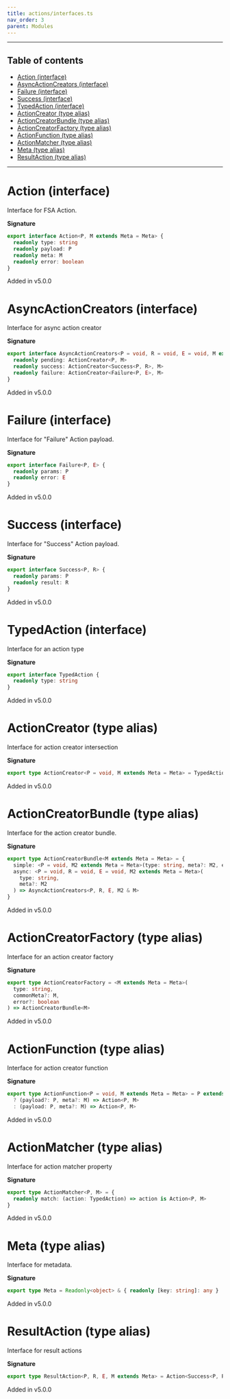 ```yaml
---
title: actions/interfaces.ts
nav_order: 3
parent: Modules
---
```


---

<h2 class="text-delta">Table of contents</h2>

- [Action (interface)](#action-interface)
- [AsyncActionCreators (interface)](#asyncactioncreators-interface)
- [Failure (interface)](#failure-interface)
- [Success (interface)](#success-interface)
- [TypedAction (interface)](#typedaction-interface)
- [ActionCreator (type alias)](#actioncreator-type-alias)
- [ActionCreatorBundle (type alias)](#actioncreatorbundle-type-alias)
- [ActionCreatorFactory (type alias)](#actioncreatorfactory-type-alias)
- [ActionFunction (type alias)](#actionfunction-type-alias)
- [ActionMatcher (type alias)](#actionmatcher-type-alias)
- [Meta (type alias)](#meta-type-alias)
- [ResultAction (type alias)](#resultaction-type-alias)

---

# Action (interface)

Interface for FSA Action.

**Signature**

```ts
export interface Action<P, M extends Meta = Meta> {
  readonly type: string
  readonly payload: P
  readonly meta: M
  readonly error: boolean
}
```

Added in v5.0.0

# AsyncActionCreators (interface)

Interface for async action creator

**Signature**

```ts
export interface AsyncActionCreators<P = void, R = void, E = void, M extends Meta = Meta> {
  readonly pending: ActionCreator<P, M>
  readonly success: ActionCreator<Success<P, R>, M>
  readonly failure: ActionCreator<Failure<P, E>, M>
}
```

Added in v5.0.0

# Failure (interface)

Interface for "Failure" Action payload.

**Signature**

```ts
export interface Failure<P, E> {
  readonly params: P
  readonly error: E
}
```

Added in v5.0.0

# Success (interface)

Interface for "Success" Action payload.

**Signature**

```ts
export interface Success<P, R> {
  readonly params: P
  readonly result: R
}
```

Added in v5.0.0

# TypedAction (interface)

Interface for an action type

**Signature**

```ts
export interface TypedAction {
  readonly type: string
}
```

Added in v5.0.0

# ActionCreator (type alias)

Interface for action creator intersection

**Signature**

```ts
export type ActionCreator<P = void, M extends Meta = Meta> = TypedAction & ActionMatcher<P, M> & ActionFunction<P, M>
```

Added in v5.0.0

# ActionCreatorBundle (type alias)

Interface for the action creator bundle.

**Signature**

```ts
export type ActionCreatorBundle<M extends Meta = Meta> = {
  simple: <P = void, M2 extends Meta = Meta>(type: string, meta?: M2, error?: boolean) => ActionCreator<P, M2 & M>
  async: <P = void, R = void, E = void, M2 extends Meta = Meta>(
    type: string,
    meta?: M2
  ) => AsyncActionCreators<P, R, E, M2 & M>
}
```

Added in v5.0.0

# ActionCreatorFactory (type alias)

Interface for an action creator factory

**Signature**

```ts
export type ActionCreatorFactory = <M extends Meta = Meta>(
  type: string,
  commonMeta?: M,
  error?: boolean
) => ActionCreatorBundle<M>
```

Added in v5.0.0

# ActionFunction (type alias)

Interface for action creator function

**Signature**

```ts
export type ActionFunction<P = void, M extends Meta = Meta> = P extends void
  ? (payload?: P, meta?: M) => Action<P, M>
  : (payload: P, meta?: M) => Action<P, M>
```

Added in v5.0.0

# ActionMatcher (type alias)

Interface for action matcher property

**Signature**

```ts
export type ActionMatcher<P, M> = {
  readonly match: (action: TypedAction) => action is Action<P, M>
}
```

Added in v5.0.0

# Meta (type alias)

Interface for metadata.

**Signature**

```ts
export type Meta = Readonly<object> & { readonly [key: string]: any }
```

Added in v5.0.0

# ResultAction (type alias)

Interface for result actions

**Signature**

```ts
export type ResultAction<P, R, E, M extends Meta> = Action<Success<P, R>, M> | Action<Failure<P, E>, M>
```

Added in v5.0.0
